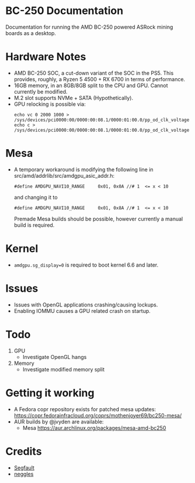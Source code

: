 # BC-250 Documentation
Documentation for running the AMD BC-250 powered ASRock mining boards as a desktop.

# Hardware Notes
- AMD BC-250 SOC, a cut-down variant of the SOC in the PS5. This provides, roughly, a Ryzen 5 4500 + RX 6700 in terms of performance.
- 16GB memory, in an 8GB/8GB split to the CPU and GPU. Cannot currently be modified.
- M.2 slot supports NVMe + SATA (Hypothetically).
- GPU relocking is possible via:
  ```
  echo vc 0 2000 1000 > /sys/devices/pci0000:00/0000:00:08.1/0000:01:00.0/pp_od_clk_voltage
  echo c > /sys/devices/pci0000:00/0000:00:08.1/0000:01:00.0/pp_od_clk_voltage
  ```
# Mesa
- A temporary workaround is modifying the following line in src/amd/addrlib/src/amdgpu_asic_addr.h:
  ```
  #define AMDGPU_NAVI10_RANGE     0x01, 0x0A //# 1  <= x < 10
  ```
  and changing it to
  ```
  #define AMDGPU_NAVI10_RANGE     0x01, 0x8A //# 1  <= x < 10
  ```
  Premade Mesa builds should be possible, however currently a manual build is required.

# Kernel
- ``amdgpu.sg_display=0`` is required to boot kernel 6.6 and later. 

# Issues
- Issues with OpenGL applications crashing/causing lockups.
- Enabling IOMMU causes a GPU related crash on startup. 

# Todo
1. GPU
   - Investigate OpenGL hangs
2. Memory
   - Investigate modified memory split

# Getting it working
- A Fedora copr repository exists for patched mesa updates: https://copr.fedorainfracloud.org/coprs/mothenjoyer69/bc250-mesa/
- AUR builds by @jvyden are available:
	- Mesa https://aur.archlinux.org/packages/mesa-amd-bc250

# Credits
- [Segfault](https://github.com/TuxThePenguin0)
- [neggles](https://github.com/neggles)
